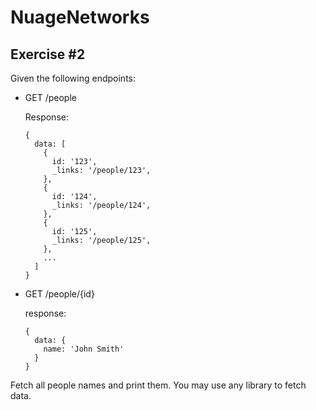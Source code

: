 # NuageNetworks

## Exercise #2

Given the following endpoints:

- GET /people

  Response:
  ```
  {
    data: [
      {
        id: '123',
        _links: '/people/123',
      },
      {
        id: '124',
        _links: '/people/124',
      },
      {
        id: '125',
        _links: '/people/125',
      },
      ...
    ]
  }
  ```

- GET /people/{id}

  response:
  ```
  {
    data: {
      name: 'John Smith'
    }
  }
  ```

Fetch all people names and print them. You may use any library to fetch data.
